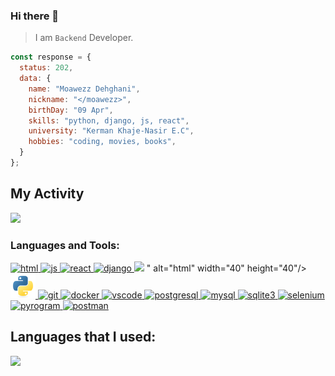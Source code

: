 ### Hi there 👋

> I am `Backend` Developer.

```js
const response = {
  status: 202,
  data: {
    name: "Moawezz Dehghani",
    nickname: "</moawezz>",
    birthDay: "09 Apr",
    skills: "python, django, js, react",
    university: "Kerman Khaje-Nasir E.C",
    hobbies: "coding, movies, books",
  }
};
```

## My Activity
<img src="https://github-readme-stats.vercel.app/api?username=mo4wez&show_icons=true&theme=dark">

<h3 align="left">Languages and Tools:</h3>
<p align="left"> <a href="#" target="_blank" rel="noreferrer"> <img src="https://www.svgrepo.com/show/303205/html-5-logo.svg" alt="html" width="40" height="40"/> </a> <a href="https://www.javascript.com/" target="_blank" rel="noreferrer"> <img src="https://www.svgrepo.com/show/303206/javascript-logo.svg" alt="js" width="40" height="40"/> <a href="https://react.dev/" target="_blank" rel="noreferrer"> <img src="https://www.svgrepo.com/show/452092/react.svg" alt="react" width="40" height="40"/> </a> <a href="https://www.djangoproject.com/" target="_blank" rel="noreferrer"> <img src="https://cdn.worldvectorlogo.com/logos/django.svg" alt="django" width="40" height="40"/> </a> <img src="<svg viewBox="0 0 128 128" xmlns="http://www.w3.org/2000/svg">
<path d="m64.347 41.619v4.2915h-19.475l-0.02875-0.02794-0.02794 0.02794h-38.119a0.069444 0.069444 0 0 0-0.069437 0.06944v18.955h-6.127v0.41662h6.127v18.717a0.069444 0.069444 0 0 0 0.069437 0.06944h18.837v8.5399h0.41662v-8.5399h18.685v0.06971h0.11039l0.0971 0.09737 0.10063-0.09737h0.1085v-0.06971h19.295v3.0463h0.41662v-3.0463h19.377v0.06971h0.1085l0.10063 0.09737 0.0971-0.09737h0.11039v-0.06971h18.674v4.1551h0.41662v-4.1551h18.849a0.069444 0.069444 0 0 0 0.0694-0.06944v-18.717h4.9341v-0.41662h-4.9341v-18.955a0.069444 0.069444 0 0 0-0.0694-0.06944h-18.849v-0.01302h-0.41662v0.01302h-18.853l-0.02794-0.02794-0.02875 0.02794h-19.557v-4.2915zm-57.484 4.4304h18.67v18.709zm19.087 0h18.685v0.040415l-18.685 18.656zm19.102 0h19.295v18.706l-19.295-18.671zm19.712 0h19.377v0.03553l-19.377 18.75zm19.793 0h18.674v18.685l-18.674-18.645zm19.09 0h18.682l-18.682 18.721zm-96.882 0.09846 18.747 18.787h-18.747zm115.66 0v18.787h-18.747zm-77.375 0.13019 19.28 18.657h-19.28zm39.088 0v18.657h-19.28zm-39.505 0.0081v18.648h-18.677zm39.922 0 18.674 18.645v0.0035h-18.674zm-77.791 19.065h18.578l-18.578 18.55zm19.359 0h18.51v18.549zm18.927 0h19.178l-19.178 18.558zm19.911 0h19.178v18.558zm19.595 0h18.51l-18.51 18.549zm19.09 0h4e-3l18.676 18.648h-18.681zm0.20099 0h18.578v18.55zm-39.085 0.0011 19.27 18.647h-19.27zm-39.23 0.0062v18.64h-18.669zm0.41662 0.01383 18.588 18.626h-18.588zm77.281 0.01139v18.615h-18.576zm-38.884 0.04774v18.567h-19.188z" fill="#cecece"/>
<path d="m64.556 51.492c-0.36077 0-0.72168 0.13743-0.99653 0.41228-0.52992 0.52992-0.54737 1.3783-0.0556 1.9312l-33.827 19.228 0.03608 0.06076c2.157 3.643 4.7912 6.9835 8.055 9.9235l0.05208 0.04692 0.04638-0.05235 25.746-29.097c0.55266 0.50018 1.4076 0.48539 1.9404-0.04747 0.54971-0.54971 0.54971-1.4431 0-1.9928-0.27485-0.27486-0.63549-0.41228-0.99626-0.41228zm0 0.13806c0.32494 0 0.64975 0.12409 0.89807 0.37241 0.49664 0.49664 0.49664 1.2998 0 1.7964-0.49664 0.49664-1.2998 0.49664-1.7964 0-0.49664-0.49664-0.49664-1.2998 0-1.7964 0.24832-0.24832 0.5734-0.37241 0.89834-0.37241zm48.339 0.42639v0.13887h1.5501v30.911h-1.5501v0.13887h3.2389v-0.13887h-1.5498v-30.911h1.5498v-0.13887zm-93.671 0.51291-0.06944 3e-3h-3e-3c-0.0235 1e-3 -0.04704 0.0022-0.07052 0.0035l-0.06537 0.0038v4.1144l0.07676-0.0081c0.02056-0.0022 0.04144-0.0036 0.06211-0.0038h2.77e-4c0.35722 1.39e-4 0.64528 0.28829 0.64528 0.64555 7e-6 0.35726-0.28805 0.64541-0.64528 0.64555-0.02094-4.4e-5 -0.04209-0.0012-0.06293-0.0033l-0.07622-0.0076v4.1152l0.06645 3e-3c0.02348 9.72e-4 0.04703 0.0018 0.07052 0.0024h0.001934c2.6255 4.9e-5 4.7554-2.1298 4.7554-4.7553 4.8e-5 -2.6017-2.0932-4.7102-4.6859-4.7483zm-0.06835 0.14186c2.5499 5.56e-4 4.6154 2.0664 4.6154 4.6165 4.7e-5 2.5503-2.0657 4.6162-4.6159 4.6165-1.39e-4 -4e-6 -4.17e-4 6e-6 -5.55e-4 0v-3.8321c0.43241 1e-5 0.78443-0.35202 0.78442-0.78442 8e-6 -0.43241-0.35202-0.78443-0.78442-0.78442v-3.8318c4.16e-4 -1.7e-5 6.94e-4 -2.5e-4 0.0011-2.78e-4zm59.98 0.19149v0.0035c-1.3819 0.03719-2.493 1.1678-2.493 2.5586s1.1111 2.5214 2.493 2.5586v13.596c-2e-3 -6e-6 -4e-3 -2.78e-4 -6e-3 -2.78e-4 -1.4143-3e-6 -2.5621 1.1479-2.5621 2.5621-1e-6 1.4143 1.1479 2.5624 2.5621 2.5624 1.4143 0 2.5624-1.1481 2.5624-2.5624 0-1.3653-1.071-2.4792-2.4175-2.5548v-13.603c1.3819-0.03719 2.4927-1.1678 2.4927-2.5586s-1.1108-2.5214-2.4927-2.5586v-0.0035zm0 0.1424v4.8394c-1.3067-0.03704-2.3541-1.104-2.3541-2.4197 0-1.3158 1.0473-2.3827 2.3541-2.4197zm0.13887 0c1.3067 0.03704 2.3538 1.104 2.3538 2.4197 0 1.3158-1.0471 2.3827-2.3538 2.4197zm-16.016 1.0896-25.448 28.76c-3.21-2.902-5.8079-6.1934-7.9402-9.7825zm-31.086 0.85332v3.2389h0.13887v-1.5499h6.5648v1.5499h0.13887v-3.2389h-0.13887v1.5501h-6.5648v-1.5501zm24.894 12.705v0.13887h1.5501v10.069h-1.5501v0.13887h3.2389v-0.13887h-1.5499v-10.069h1.5499v-0.13887zm22.063 4.0645c2e-3 -1e-6 4e-3 2.78e-4 6e-3 2.78e-4v4.8462c-2e-3 5e-6 -4e-3 2.77e-4 -6e-3 2.77e-4 -1.3392 0-2.4232-1.0843-2.4232-2.4235 0-1.3392 1.084-2.4232 2.4232-2.4232zm0.14484 0.0073c1.2713 0.07521 2.2787 1.1256 2.2787 2.4159 0 1.2903-1.0074 2.341-2.2787 2.4162zm13.243 0.43561v3.2389h0.13887v-1.5501h12.023v1.5501h0.13887v-3.2389h-0.13887v1.5499h-12.023v-1.5499z" fill="#6c6c6c"/>
<path d="m81.067 45.112c-0.09946-8.89e-4 -0.19843-4.58e-4 -0.29674 0.0011-1.5153 0.02396-4.7619 0.01795-7.6695 1.334-2.9076 1.316-5.4641 4.0435-5.4641 9.2476 0 2.1998 0.73464 4.101 1.8867 5.7299h-23.211v-10.511h15.238v-5.3507h-21.365v5.3507h0.0016v10.511h-0.0016v5.351h0.0016v12.456l-3.5798-0.02143-4.9539 0.02278-7.755-12.048c1.8177-0.74956 3.5966-1.8279 4.9658-3.3387 1.4892-1.6432 2.4864-3.7902 2.4864-6.4468v-0.76408c0-3.8875-1.4825-6.6762-3.9001-8.4542-2.4176-1.778-5.7247-2.5638-9.4006-2.6476h-11.8v5.4112h0.030159v12.708h-0.030108v5.0513h0.030108v15.854h6.1256v-15.87l6.1604-0.01736 8.4575 13.759 0.01193 0.016c0.71617 0.94845 2.2048 3.0543 4.6105 4.5709l0.2037 0.12857 4.8617-2.564 3.8936-0.02333h20.944v-5.5609h-15.237v-12.222h30.129c0.01106 0.0052 0.01931 0.0092 0.03119 0.01465 1.8665 0.85339 4.132 1.6256 5.8956 2.7382 1.7636 1.1125 2.9969 2.4888 2.9969 4.6753 0 2.3534-1.0619 3.5857-2.5589 4.3336s-3.4534 0.93306-5.064 0.93306h-0.0028c-3.087 0.01916-6.7181-1.2924-9.8188-2.3278l-0.54844-0.18309v5.8834l0.24384 0.11121c3.0434 1.3874 7.5514 1.9289 10.135 1.8306 1.8531-9.72e-4 5.2375-0.36382 8.225-1.8591 2.9915-1.4972 5.5845-4.2095 5.5845-8.7219 0-3.492-1.3144-5.9958-3.1534-7.7878-1.839-1.7919-4.1825-2.8912-6.2751-3.7065l-8.19e-4 -2.78e-4 -5.42e-4 -2.78e-4c-0.7937-0.30608-2.299-0.9071-3.7957-1.7218-1.4944-0.81348-2.9719-1.8536-3.7103-2.944-0.4595-0.74598-0.74286-1.5768-0.79256-2.3617 0.0044-2.3794 1.1134-3.6626 2.5496-4.4196 1.4391-0.75844 3.2316-0.91934 4.4019-0.83487 2.3554 0.17001 6.4131 1.4988 7.711 2.053l0.4131 0.1763 0.60079-1.7649h16.244v33.667h6.1256v-33.667h11.011v-5.3038h-11.011v-0.0236h-6.1256v0.0236h-21.167c-1.1756-0.28384-2.3573-0.46504-3.5188-0.47548zm-0.0076 0.83324c1.0998 0.0099 2.2408 0.18255 3.3897 0.46355l0.04882 0.01194h22.089v-0.0236h4.4592v0.0236h11.011v3.6373h-11.011v33.667h-4.4592v-33.667h-17.674l-0.50938 1.497c-1.6373-0.6495-5.1548-1.7857-7.5586-1.9592-1.3007-0.09389-3.2078 0.06293-4.8506 0.92872-1.6427 0.86579-2.9953 2.5105-2.9953 5.1701v0.01248l8.19e-4 0.01275c0.05757 0.9537 0.39266 1.914 0.92221 2.7704l0.0043 0.0071 0.0046 0.0068c0.88251 1.3074 2.4554 2.3702 4.0067 3.2147 1.5514 0.84447 3.0889 1.4569 3.8939 1.7674 2.0511 0.79916 4.2887 1.8638 5.9949 3.5264 1.7066 1.6629 2.9017 3.9047 2.9017 7.1911 0 4.1997-2.3126 6.5696-5.1242 7.9768-2.8117 1.4072-6.1217 1.7715-7.8608 1.7715h-0.0081l-0.0079 2.78e-4c-2.3569 0.09074-6.6803-0.44192-9.5207-1.6597v-4.1757c2.9689 1.0013 6.4059 2.2062 9.5395 2.1867 1.6703-1.38e-4 3.7322-0.17082 5.4337-1.0209 1.7024-0.85056 3.0197-2.4597 3.0197-5.0789 0-2.5097-1.4992-4.1903-3.3856-5.3803-1.8864-1.19-4.1886-1.9658-5.9936-2.791-0.0316-0.01445-0.06825-0.03215-0.11012-0.05153l-0.08327-0.03852h-31.147v13.888h15.237v3.8944h-20.114l-4.0998 0.02441-4.6062 2.4292c-2.1169-1.3966-3.4676-3.2698-4.1844-4.2199l-8.681-14.122-7.4585 0.02061v15.868h-4.4592v-15.854h-0.030108v-3.3848h0.030108v-14.375h-0.030108v-3.7447h10.948c3.5677 0.08126 6.7076 0.85422 8.9259 2.4856 2.2183 1.6314 3.5605 4.1028 3.5605 7.7829v0.76408c0 2.4505-0.89759 4.3723-2.2705 5.8872-1.3729 1.5149-3.2316 2.6104-5.1196 3.3248l-0.4798 0.18161c2.8628 4.4171 5.7035 8.8487 8.5524 13.275l5.4069-0.02495 4.4136 0.02631v-14.127h-0.0016v-3.6845h0.0016v-12.178h-0.0016v-3.6842h19.699v3.6842h-15.238v12.178h25.726l-0.55902-0.68108c-1.3488-1.6431-2.1767-3.5777-2.1767-5.8821 0-4.9391 2.2818-7.2701 4.9742-8.4887 2.6924-1.2186 5.8075-1.2354 7.3392-1.2596 0.09212-0.0015 0.18424-0.0019 0.27612-0.0011zm-69.487 4.1665v14.375h5.0564c2.1262 0 4.3615-0.31202 6.1129-1.3668 1.7514-1.0547 2.9736-2.9004 2.9736-5.7199v-0.76408c0-2.8548-1.6037-4.5536-3.3362-5.4513-1.7325-0.89779-3.5777-1.0725-4.3387-1.0725zm0.83324 0.83324h5.6347c0.62035 0 2.4042 0.17503 3.9555 0.9789 1.5513 0.80387 2.8862 2.1587 2.8862 4.7117v0.76408c0 2.5883-1.0288 4.0777-2.5703 5.006s-3.6409 1.2474-5.683 1.2474h-4.2232z" fill="#7f2d2d"/>
<path d="m12.074 28.415a0.13889 0.13889 0 0 0-0.13887 0.13887v2.7444c0 0.14744 0.0092 0.33363 0.02685 0.56092 0.0075 0.09593 0.01505 0.14935 0.02251 0.22838-0.10936-0.12435-0.20838-0.25643-0.3442-0.36102-0.21961-0.17329-0.47933-0.30974-0.77655-0.40984-0.30238-0.10184-0.65005-0.15108-1.0426-0.15108-0.93303 0-1.7021 0.31987-2.2705 0.95259-0.57313 0.63368-0.85006 1.5614-0.85006 2.762 0 1.1879 0.27019 2.1055 0.83026 2.7311a0.13889 0.13889 0 0 0 2.778e-4 2.78e-4c0.5605 0.62095 1.3297 0.93333 2.2705 0.93333 0.40109 0 0.75289-0.04911 1.0557-0.15108a0.13889 0.13889 0 0 0 0.0011-2.77e-4c0.30145-0.10434 0.56336-0.24484 0.78307-0.42259l2.78e-4 -2.78e-4c0.15299-0.12138 0.26388-0.26659 0.38055-0.40848l0.12504 0.74211a0.13889 0.13889 0 0 0 0.13698 0.11582h0.88017a0.13889 0.13889 0 0 0 0.13887-0.13887v-9.7274a0.13889 0.13889 0 0 0-0.13887-0.13887zm4.1147 0.31274c-0.21589 0-0.41232 0.06873-0.56472 0.2037-0.15962 0.14108-0.23082 0.35882-0.23082 0.61652 0 0.25398 0.07168 0.47058 0.22893 0.6149a0.13889 0.13889 0 0 0 0.0016 0.0016c0.15243 0.13508 0.34902 0.20397 0.56499 0.20397 0.20801 0 0.39953-0.0698 0.55061-0.20316 0.16622-0.14284 0.2452-0.36191 0.2452-0.61734 0-0.25872-0.07859-0.47866-0.24656-0.61815-0.1509-0.13266-0.3418-0.20207-0.54926-0.20207zm21.769 2.2974c-0.59268 0-1.1051 0.09405-1.5347 0.28751-0.42877 0.19308-0.76444 0.47963-0.99382 0.85359-0.2301 0.37098-0.34257 0.81766-0.34258 1.3296 0 0.4858 0.12341 0.92213 0.37106 1.2957a0.13889 0.13889 0 0 0 0.0011 0.0016c0.2028 0.29669 0.47137 0.50851 0.77438 0.66833-0.2149 0.14386-0.3997 0.29306-0.5262 0.45595a0.13889 0.13889 0 0 0-5.56e-4 2.78e-4c-0.16273 0.21121-0.24547 0.4645-0.24547 0.74129 0 0.24472 0.0773 0.47133 0.22675 0.66101a0.13889 0.13889 0 0 0 0.0014 0.0016c0.07898 0.097 0.16842 0.18005 0.265 0.25225-0.38353 0.1191-0.72122 0.287-0.96724 0.546a0.13889 0.13889 0 0 0-8.33e-4 8.19e-4c-0.30688 0.32804-0.46436 0.73512-0.46436 1.1951 0 0.6432 0.28692 1.1681 0.8308 1.5225 1.39e-4 1.07e-4 4.16e-4 1.66e-4 5.55e-4 2.77e-4l2.78e-4 2.78e-4c0.54504 0.35884 1.3011 0.52864 2.2629 0.52864 1.2413 0 2.2032-0.20202 2.8846-0.6271 0.68114-0.42491 1.0372-1.064 1.0372-1.8621 0-0.63231-0.23149-1.1422-0.68569-1.4801l-5.55e-4 -2.78e-4c-0.44943-0.3375-1.0807-0.49637-1.8827-0.49637h-1.2678c-0.22012 0-0.40548-0.01637-0.55468-0.04692-0.14441-0.03366-0.24505-0.08412-0.30894-0.14132-0.05428-0.05211-0.0811-0.11287-0.0811-0.21672 0-0.1504 0.04274-0.27318 0.13318-0.38733 0.09282-0.11184 0.23878-0.21972 0.42422-0.32088 0.19554 0.02818 0.38886 0.04692 0.57801 0.04692 0.87126 0 1.5746-0.20668 2.0912-0.63198a0.13889 0.13889 0 0 0 5.56e-4 -2.78e-4c0.5156-0.42886 0.77927-1.022 0.77927-1.7384 0-0.29372-0.04621-0.56556-0.1405-0.81236-0.06238-0.16329-0.15239-0.2906-0.2376-0.42422l1.1224-0.13236a0.13889 0.13889 0 0 0 0.1226-0.13779v-0.66882a0.13889 0.13889 0 0 0-0.13887-0.13887h-2.4566c-0.08928-0.02418-0.18724-0.04484-0.29945-0.06076-0.1231-0.02161-0.25236-0.03644-0.38733-0.04503h-5.55e-4c-0.12977-0.01262-0.25952-0.01926-0.3895-0.01926zm-15.918 0.02496c-0.47536 0-0.92977 0.05777-1.3624 0.17359-0.42747 0.11443-0.80802 0.25274-1.1416 0.41581a0.13889 0.13889 0 0 0-0.06673 0.17902l0.33471 0.78768a0.13889 0.13889 0 0 0 0.18607 0.07188c0.30045-0.1389 0.61842-0.25966 0.95422-0.3621 0.32789-0.10003 0.6729-0.15027 1.0367-0.15027 0.46341 0 0.80166 0.1114 1.0375 0.32115 0.22429 0.19948 0.35396 0.56938 0.35396 1.1403v0.28534l-1.108 0.04475c-1.1777 0.03389-2.0668 0.23306-2.6703 0.62195-0.60223 0.38802-0.9176 0.97021-0.9176 1.6923 0 0.47388 0.10097 0.87788 0.31138 1.201a0.13889 0.13889 0 0 0 8.33e-4 0.0014c0.21148 0.31758 0.50249 0.55755 0.862 0.71309a0.13889 0.13889 0 0 0 5.56e-4 2.77e-4c0.36127 0.1543 0.7703 0.22974 1.2236 0.22974 0.42523 0 0.7877-0.04198 1.0898-0.13046a0.13889 0.13889 0 0 0 0.0011-2.78e-4c0.30308-0.09179 0.5728-0.22642 0.80585-0.40387a0.13889 0.13889 0 0 0 0.0014-0.0011c0.17647-0.13774 0.34084-0.31992 0.5045-0.50477l0.16735 0.80504a0.13889 0.13889 0 0 0 0.13589 0.11066h0.79473a0.13889 0.13889 0 0 0 0.13887-0.13887v-4.6574c0-0.82827-0.21703-1.4606-0.67077-1.8607-0.45151-0.39809-1.1254-0.58506-2.0034-0.58506zm8.3739 0.11555c-0.33637 0-0.65847 0.04584-0.96507 0.13725-0.30676 0.08729-0.58617 0.21871-0.83541 0.39438l-2.78e-4 2.78e-4c-0.18132 0.12485-0.33217 0.28022-0.46789 0.44944l-0.12287-0.73994a0.13889 0.13889 0 0 0-0.13698-0.11609h-0.88017a0.13889 0.13889 0 0 0-0.13887 0.13887v6.8515a0.13889 0.13889 0 0 0 0.13887 0.13887h1.0904a0.13889 0.13889 0 0 0 0.13887-0.13887v-3.5885c0-0.79851 0.15937-1.3899 0.45785-1.7853 0.29105-0.38558 0.79853-0.58886 1.5705-0.58886 0.5416 0 0.91592 0.13351 1.1541 0.38218a0.13889 0.13889 0 0 0 8.34e-4 8.33e-4c0.24335 0.25001 0.37458 0.63619 0.37458 1.1848v4.3949a0.13889 0.13889 0 0 0 0.13887 0.13887h1.0771a0.13889 0.13889 0 0 0 0.13887-0.13887v-4.4635c0-0.90204-0.22654-1.5853-0.70196-2.0156l-2.78e-4 -2.78e-4c-0.47104-0.43024-1.1557-0.63632-2.031-0.63632zm15.529 0.01301c-0.70623 0-1.3248 0.14393-1.8477 0.43642-0.51843 0.2883-0.92067 0.71376-1.1989 1.2651-0.2791 0.54887-0.41554 1.2089-0.41554 1.9754 0 0.57556 0.08047 1.094 0.24438 1.5534a0.13889 0.13889 0 0 0 2.78e-4 0.0011c0.16765 0.45715 0.40313 0.8477 0.7063 1.1669a0.13889 0.13889 0 0 0 5.55e-4 5.42e-4c0.30657 0.31793 0.66998 0.56312 1.0855 0.73262a0.13889 0.13889 0 0 0 0.0016 8.19e-4c0.42039 0.16527 0.88076 0.2471 1.3776 0.2471 0.53086 0 1.0105-0.08154 1.4362-0.2471a0.13889 0.13889 0 0 0 5.56e-4 -2.78e-4c0.42884-0.16935 0.7973-0.41459 1.1004-0.7337 0.30364-0.31966 0.53522-0.71104 0.6941-1.169 0.15924-0.45904 0.23733-0.97709 0.23733-1.5523 0-0.7631-0.14119-1.422-0.42964-1.9711-0.2825-0.55023-0.68628-0.977-1.2038-1.2691l-2.78e-4 -2.78e-4c-0.51348-0.29233-1.1127-0.43644-1.7891-0.43644zm-30.312 0.11229a0.13889 0.13889 0 0 0-0.13887 0.13887v7.9579c0 0.39633-0.08928 0.63821-0.22757 0.7573-0.15579 0.13416-0.35885 0.20397-0.63198 0.20397-0.16857 0-0.31813-0.01202-0.44836-0.03526a0.13889 0.13889 0 0 0-0.0041-8.19e-4c-0.13329-0.01982-0.2645-0.04934-0.39357-0.08897a0.13889 0.13889 0 0 0-0.17956 0.13265v0.84409a0.13889 0.13889 0 0 0 0.09412 0.13128c0.13091 0.0445 0.28194 0.08142 0.45297 0.11148 0.17782 0.03548 0.38059 0.05235 0.61002 0.05235 0.46302 0 0.85469-0.08183 1.1701-0.25469 0.3129-0.17147 0.55085-0.42548 0.70251-0.74997v-2.78e-4c0.15084-0.31864 0.2235-0.69585 0.2235-1.1281v-7.9329a0.13889 0.13889 0 0 0-0.13887-0.13887zm22.288 0.7809c0.49807 0 0.85079 0.12149 1.0855 0.34854a0.13889 0.13889 0 0 0 8.33e-4 8.33e-4c0.23334 0.2221 0.35749 0.56119 0.35749 1.0497 0 0.45389-0.12037 0.77378-0.35098 0.99327-0.22952 0.21846-0.58097 0.33688-1.0798 0.33688-0.48054 0-0.8284-0.11716-1.0684-0.33823-0.23979-0.22087-0.36237-0.53334-0.36237-0.9732 0-0.48413 0.124-0.82643 0.35912-1.0576 0.24112-0.2369 0.58423-0.3602 1.0586-0.3602zm-27.946 0.23435c0.77432 0 1.2668 0.21684 1.5385 0.6366a0.13889 0.13889 0 0 0 5.55e-4 8.33e-4c0.28475 0.43364 0.43696 1.0759 0.43696 1.9307v0.18743c0 0.80301-0.15771 1.3902-0.45053 1.772-0.28682 0.37396-0.77984 0.57068-1.5254 0.57068-0.64244 0-1.0911-0.20747-1.3977-0.62927l-2.777e-4 -5.41e-4 -2.778e-4 -2.78e-4c-0.3046-0.4257-0.46599-1.0455-0.46599-1.8688 0-0.82782 0.16325-1.4656 0.47494-1.9223a0.13889 0.13889 0 0 0 2.777e-4 -5.56e-4c0.30853-0.45595 0.75305-0.67647 1.389-0.67647zm35.944 0.02522c0.48817 0 0.87228 0.10355 1.1636 0.30108 0.2953 0.20021 0.51277 0.48229 0.65748 0.8601a0.13889 0.13889 0 0 0 2.78e-4 5.56e-4c0.14551 0.37592 0.22052 0.82949 0.22052 1.3624 0 0.5372-0.07521 0.99776-0.22106 1.3825-0.14473 0.38178-0.36414 0.66789-0.66399 0.8723a0.13889 0.13889 0 0 0-8.33e-4 5.42e-4c-0.29181 0.20165-0.67054 0.3065-1.1492 0.3065-0.48325 0-0.86447-0.10503-1.156-0.3065-0.29558-0.20426-0.51341-0.49067-0.6583-0.87284-0.14583-0.38469-0.22079-0.84525-0.22079-1.3825 0-0.81383 0.16908-1.4343 0.49148-1.8737l2.78e-4 -2.77e-4c1.15e-4 -1.39e-4 1.25e-4 -4.17e-4 2.78e-4 -5.56e-4 0.32204-0.43241 0.8171-0.64962 1.5363-0.64962zm-22.558 2.5903v0.48714c0 0.64723-0.18846 1.1035-0.56065 1.4121-0.37972 0.31478-0.86612 0.4744-1.481 0.4744-0.39053 0-0.68816-0.08786-0.90838-0.25334-0.21244-0.15963-0.31898-0.39583-0.31898-0.75811 0-0.41227 0.15488-0.70432 0.49013-0.92845 0.3268-0.21848 0.94031-0.36257 1.826-0.39547a0.13889 0.13889 0 0 0 2.78e-4 0zm13.988 3.2264h1.248c0.36148 0 0.66413 0.02513 0.90567 0.07269a0.13889 0.13889 0 0 0 0.0022 2.78e-4c0.23377 0.0422 0.39573 0.1234 0.50152 0.23381 0.10044 0.10887 0.15922 0.2771 0.15922 0.52946 0 0.26513-0.08309 0.47968-0.25822 0.6686a0.13889 0.13889 0 0 0-0.0022 0.0022c-0.16934 0.19048-0.43734 0.34472-0.81453 0.45243a0.13889 0.13889 0 0 0-0.0016 5.41e-4c-0.37108 0.11112-0.85142 0.16925-1.4378 0.16925-0.59369 0-1.0385-0.09793-1.3345-0.27449a0.13889 0.13889 0 0 0-0.0011-5.42e-4c-0.29471-0.17205-0.42367-0.394-0.42367-0.72394 0-0.25778 0.05731-0.46077 0.166-0.62168 0.1148-0.16343 0.2755-0.28721 0.49501-0.37458 0.22094-0.08794 0.48577-0.13399 0.79609-0.13399zm18.12 51.362c-0.50654 0-0.94477 0.08819-1.3101 0.27097-0.36779 0.18401-0.65235 0.4761-0.84355 0.862v2.78e-4l-2.78e-4 2.78e-4c-0.19266 0.38491-0.28372 0.87264-0.28372 1.462v0.35017l-1.1712 0.31599a0.13889 0.13889 0 0 0-0.1028 0.13426v0.49989a0.13889 0.13889 0 0 0 0.13887 0.13887h1.1351v5.9a0.13889 0.13889 0 0 0 0.13887 0.13887h1.0904a0.13889 0.13889 0 0 0 0.13887-0.13887v-5.9h1.654a0.13889 0.13889 0 0 0 0.13887-0.13887v-0.81263a0.13889 0.13889 0 0 0-0.13887-0.13887h-1.654v-0.36129c0-0.52908 0.0987-0.89891 0.26609-1.1151l2.78e-4 -2.77e-4c0.17288-0.22158 0.42938-0.33362 0.81643-0.33362 0.18266 0 0.36037 0.01949 0.53407 0.05886a0.13889 0.13889 0 0 0 0.0035 8.33e-4c0.18445 0.03674 0.34863 0.07763 0.49203 0.12179a0.13889 0.13889 0 0 0 0.17224-0.08734l0.28236-0.81914a0.13889 0.13889 0 0 0-0.08734-0.17685c-0.182-0.06063-0.39104-0.11414-0.62737-0.16084-0.23837-0.04799-0.49928-0.07133-0.78279-0.07133zm61.107 0.06862a0.13889 0.13889 0 0 0-0.13887 0.13887v9.7271a0.13889 0.13889 0 0 0 0.13887 0.13887h1.0839a0.13889 0.13889 0 0 0 0.13887-0.13887v-2.4186l0.71553-0.62493 2.4514 3.1293a0.13889 0.13889 0 0 0 0.10931 0.05316h1.3136a0.13889 0.13889 0 0 0 0.10903-0.22513l-3.0303-3.8293 2.8098-2.8382a0.13889 0.13889 0 0 0-0.0987-0.23652h-1.2808a0.13889 0.13889 0 0 0-0.099 0.0415l-2.3907 2.4254a0.13889 0.13889 0 0 0-2e-3 0.0019c-0.12549 0.13224-0.27804 0.30476-0.45867 0.51861a0.13889 0.13889 0 0 0-1e-3 0.0014c-0.0797 0.09676-0.11961 0.1436-0.182 0.21862 5e-3 -0.09255 8e-3 -0.17016 0.0141-0.27286a0.13889 0.13889 0 0 0 0-2.78e-4c0.0132-0.24341 0.0201-0.44965 0.0201-0.62005v-5.051a0.13889 0.13889 0 0 0-0.13887-0.13887zm-29.917 2.6226c-0.66463 0-1.2529 0.1519-1.7538 0.45812a0.13889 0.13889 0 0 0-5.42e-4 2.78e-4c-0.49581 0.30587-0.88276 0.7455-1.1555 1.3079a0.13889 0.13889 0 0 0 0 2.78e-4c-0.26907 0.55994-0.40143 1.2191-0.40143 1.973 0 0.7718 0.14588 1.4338 0.44402 1.9795 0.29656 0.54282 0.71688 0.96104 1.2523 1.2442a0.13889 0.13889 0 0 0 0.0011 5.55e-4c0.53914 0.27833 1.1668 0.41554 1.8764 0.41554 0.49264 0 0.92149-0.03555 1.2881-0.10877 0.36912-0.07284 0.7395-0.18848 1.111-0.3461a0.13889 0.13889 0 0 0 0.08463-0.12802v-0.91244a0.13889 0.13889 0 0 0-0.19149-0.12857c-0.37029 0.15163-0.72658 0.26584-1.0684 0.34312-0.33767 0.07633-0.73039 0.11528-1.1777 0.11528-0.71364 0-1.2429-0.1984-1.6209-0.58913-0.3527-0.36458-0.54522-0.8966-0.57991-1.6025h4.8212a0.13889 0.13889 0 0 0 0.13887-0.13887v-0.64392c0-0.63826-0.1194-1.2028-0.36265-1.6876v5.56e-4c-0.24302-0.48881-0.59853-0.87391-1.0586-1.1454-0.46229-0.2728-1.0142-0.40686-1.6467-0.40686zm18.799 0c-0.70623 0-1.325 0.14392-1.848 0.43642-0.51846 0.28828-0.92063 0.71369-1.1989 1.2651-0.27911 0.54889-0.41554 1.2092-0.41554 1.9757 0 0.57561 0.0808 1.094 0.24466 1.5534a0.13889 0.13889 0 0 0 2.8e-4 0.0011c0.16765 0.45715 0.40313 0.84743 0.7063 1.1666a0.13889 0.13889 0 0 0 5.6e-4 8.33e-4c0.3066 0.31796 0.67002 0.56286 1.0855 0.73234a0.13889 0.13889 0 0 0 2e-3 5.55e-4c0.42037 0.16527 0.88049 0.24737 1.3774 0.24737 0.53085 0 1.0105-0.08153 1.4362-0.2471a0.13889 0.13889 0 0 0 5.6e-4 -2.78e-4c0.42877-0.16933 0.79751-0.41453 1.1007-0.7337 0.30367-0.31969 0.53497-0.71109 0.69383-1.169 0.15923-0.45899 0.23761-0.97677 0.23761-1.552 0-0.76313-0.14149-1.422-0.42992-1.9711-0.28248-0.5502-0.68599-0.97699-1.2035-1.2691l-2.8e-4 -2.78e-4c-0.51351-0.29231-1.1128-0.43669-1.7891-0.43669zm-39.097 0.01248c-0.47536 0-0.93002 0.05777-1.3627 0.17359-0.42747 0.11443-0.80802 0.25247-1.1416 0.41554a0.13889 0.13889 0 0 0-0.06672 0.17929l0.33498 0.78768a0.13889 0.13889 0 0 0 0.18607 0.07161c0.30048-0.13891 0.61816-0.25967 0.95394-0.3621 0.32787-0.10002 0.67317-0.15027 1.0369-0.15027 0.46341 0 0.80166 0.11167 1.0375 0.32142 0.22429 0.19948 0.35397 0.56938 0.35397 1.1403v0.28534l-1.1083 0.04476 0.0016-2.78e-4c-1.1786 0.03374-2.0681 0.23314-2.672 0.62222-0.60223 0.38802-0.9176 0.96994-0.9176 1.692 0 0.47393 0.10128 0.87793 0.31165 1.201a0.13889 0.13889 0 0 0 8.33e-4 0.0014c0.21145 0.31754 0.50219 0.55754 0.86172 0.71309a0.13889 0.13889 0 0 0 5.56e-4 2.78e-4c0.36127 0.15429 0.7703 0.23001 1.2236 0.23001 0.42523 0 0.7877-0.04225 1.0898-0.13074a0.13889 0.13889 0 0 0 0.0011-2.77e-4c0.30308-0.09179 0.5728-0.22642 0.80585-0.40387a0.13889 0.13889 0 0 0 0.0014-8.33e-4c0.17658-0.13782 0.34103-0.32032 0.50478-0.50532l0.16708 0.80531a0.13889 0.13889 0 0 0 0.13589 0.11067h0.79473a0.13889 0.13889 0 0 0 0.13887-0.13887v-4.6574c0-0.82828-0.21703-1.4606-0.67077-1.8607-0.45149-0.39807-1.1251-0.58479-2.0031-0.58479zm-5.1622 0.11555c-0.35845 0-0.68979 0.06604-0.9892 0.19963a0.13889 0.13889 0 0 0-5.56e-4 2.78e-4c-0.29022 0.13154-0.54777 0.31009-0.7695 0.53407-1.39e-4 1.38e-4 -1.18e-4 4.16e-4 -2.78e-4 5.55e-4 -0.14654 0.14535-0.25797 0.31747-0.37594 0.48443l-0.09059-0.96805a0.13889 0.13889 0 0 0-0.13833-0.12585h-0.90621a0.13889 0.13889 0 0 0-0.13887 0.13887v6.8515a0.13889 0.13889 0 0 0 0.13887 0.13887h1.0966a0.13889 0.13889 0 0 0 0.13887-0.13887v-3.6758c0-0.3399 0.05268-0.64337 0.15542-0.91326a0.13889 0.13889 0 0 0 0-5.56e-4c0.10379-0.27662 0.24521-0.50788 0.42422-0.69762a0.13889 0.13889 0 0 0 0.0011-0.0011c0.18018-0.19489 0.38616-0.34086 0.62222-0.44158a0.13889 0.13889 0 0 0 8.34e-4 -2.78e-4c0.24096-0.10496 0.49476-0.15732 0.7657-0.15732 0.12086 0 0.25148 8e-3 0.3914 0.02414 0.13965 0.01611 0.26508 0.03815 0.37648 0.06564a0.13889 0.13889 0 0 0 0.17088-0.11528l0.13806-0.96262a0.13889 0.13889 0 0 0-0.10985-0.15596c-0.12934-0.02638-0.2747-0.04573-0.43642-0.05859h-8.34e-4c-0.16076-0.01687-0.31561-0.02522-0.46409-0.02522zm13.272 0c-0.31907 0-0.6223 0.04333-0.90784 0.13101-0.28562 0.08769-0.54574 0.21788-0.77764 0.39004-0.16471 0.12228-0.30261 0.27212-0.42774 0.43425l-0.12097-0.7147a0.13889 0.13889 0 0 0-0.13698-0.11555h-0.8799a0.13889 0.13889 0 0 0-0.13887 0.13887v6.8515a0.13889 0.13889 0 0 0 0.13887 0.13887h1.0901a0.13889 0.13889 0 0 0 0.13887-0.13887v-3.6259c0-0.52632 0.0626-0.96328 0.18254-1.3101l2.78e-4 -2.77e-4c5.2e-5 -1.39e-4 -5.3e-5 -4.17e-4 0-5.56e-4 0.12312-0.34718 0.31326-0.59692 0.57502-0.76679 0.25969-0.16853 0.61445-0.25876 1.0736-0.25876 0.32002 0 0.57323 0.05948 0.76543 0.16925a0.13889 0.13889 0 0 0 0.0027 0.0014c0.19697 0.1066 0.33968 0.26284 0.43832 0.48443a0.13889 0.13889 0 0 0 8.19e-4 0.0019c0.10267 0.22175 0.15813 0.5102 0.15813 0.86688v4.4385a0.13889 0.13889 0 0 0 0.13887 0.13887h1.0836a0.13889 0.13889 0 0 0 0.13887-0.13887v-3.8323c0-0.72645 0.15384-1.2565 0.44103-1.6057 0.28338-0.34465 0.73944-0.5243 1.4102-0.5243 0.46867 0 0.79361 0.12717 1.0128 0.37241a0.13889 0.13889 0 0 0 0.0016 0.0016c0.22243 0.24091 0.3442 0.61672 0.3442 1.1498v4.4385a0.13889 0.13889 0 0 0 0.13887 0.13887h1.0771a0.13889 0.13889 0 0 0 0.13887-0.13887v-4.4885c0-0.89208-0.20648-1.5657-0.64582-1.9933l-2.71e-4 -2.78e-4c-0.43529-0.42765-1.0745-0.63334-1.89-0.63334-0.50846 0-0.9809 0.10204-1.4115 0.30677-1.8e-4 8.7e-5 -3.61e-4 1.25e-4 -5.41e-4 2.78e-4 -1.81e-4 8.6e-5 -3.61e-4 1.27e-4 -5.42e-4 2.77e-4 -0.38647 0.18024-0.69141 0.4626-0.93225 0.81317-0.1809-0.34724-0.43438-0.63117-0.78334-0.811-0.39277-0.20879-0.87329-0.30948-1.4365-0.30948zm39.352 0c-0.35845 0-0.68979 0.06604-0.98921 0.19963a0.13889 0.13889 0 0 0-5.5e-4 2.78e-4c-0.29022 0.13154-0.54777 0.31009-0.76951 0.53407-1.3e-4 1.38e-4 -1.1e-4 4.16e-4 -2.7e-4 5.55e-4 -0.14644 0.14524-0.25794 0.31729-0.37594 0.48416l-0.0906-0.96778a0.13889 0.13889 0 0 0-0.13833-0.12585h-0.90648a0.13889 0.13889 0 0 0-0.13888 0.13887v6.8515a0.13889 0.13889 0 0 0 0.13888 0.13887h1.0969a0.13889 0.13889 0 0 0 0.13888-0.13887v-3.6758c0-0.3399 0.0527-0.64337 0.15542-0.91326a0.13889 0.13889 0 0 0 0-5.56e-4c0.10382-0.27669 0.24498-0.50793 0.42394-0.69762a0.13889 0.13889 0 0 0 1e-3 -0.0011c0.18014-0.19484 0.38641-0.34085 0.6225-0.44158a0.13889 0.13889 0 0 0 8.3e-4 -2.78e-4c0.24096-0.10496 0.49476-0.15732 0.7657-0.15732 0.12087 0 0.25119 8e-3 0.39113 0.02414 0.13968 0.01611 0.26541 0.03816 0.37675 0.06564a0.13889 0.13889 0 0 0 0.17088-0.11528l0.13806-0.96262a0.13889 0.13889 0 0 0-0.10985-0.15596c-0.12934-0.02638-0.2747-0.04573-0.43642-0.05859h-8.4e-4c-0.16075-0.01687-0.31561-0.02522-0.46409-0.02522zm-22.946 0.12531a0.13889 0.13889 0 0 0-0.13345 0.17739l1.9836 6.8515a0.13889 0.13889 0 0 0 0.13345 0.10036h1.2282a0.13889 0.13889 0 0 0 0.13155-0.09439l1.3391-3.9671 2.78e-4 -8.34e-4c0.06215-0.17329 0.11762-0.3447 0.16654-0.514a0.13889 0.13889 0 0 0 2.77e-4 -0.0011c0.0481-0.17064 0.09179-0.33272 0.13128-0.48714l8.34e-4 -0.0035c0.02952-0.10408 0.05195-0.19506 0.07567-0.28833 0.02464 0.093 0.0489 0.18354 0.07568 0.28833a0.13889 0.13889 0 0 0 0.0014 0.0046c0.04377 0.14999 0.08968 0.30815 0.13779 0.47467a0.13889 0.13889 0 0 0 0.0014 0.0041c0.05266 0.16291 0.10731 0.32997 0.16437 0.50125l1.2805 3.9872a0.13889 0.13889 0 0 0 0.13209 0.09629h1.2675a0.13889 0.13889 0 0 0 0.13345-0.10009l1.9901-6.8515a0.13889 0.13889 0 0 0-0.13345-0.17766h-1.1099a0.13889 0.13889 0 0 0-0.13372 0.10171l-1.0508 3.7821a0.13889 0.13889 0 0 0-2.78e-4 8.33e-4c-0.07014 0.2587-0.13819 0.51335-0.20397 0.76381a0.13889 0.13889 0 0 0-5.55e-4 0.0022c-0.05947 0.24259-0.1123 0.46356-0.15949 0.66725-0.05247-0.20356-0.11106-0.41305-0.1763-0.62846l-8.33e-4 -0.0024c-0.06148-0.21724-0.12525-0.4264-0.19122-0.62737l-2.78e-4 -8.34e-4 -1.2805-3.9628a0.13889 0.13889 0 0 0-0.13209-0.09602h-1.1755a0.13889 0.13889 0 0 0-0.13182 0.09493l-1.3266 3.9696a0.13889 0.13889 0 0 0 0 2.78e-4c-0.04877 0.14769-0.09759 0.30563-0.1462 0.47385-0.04847 0.16362-0.09478 0.32932-0.13887 0.49718a0.13889 0.13889 0 0 0-8.19e-4 0.0027c-0.02731 0.11264-0.05189 0.21576-0.07703 0.32033-0.0031-0.01378-0.0039-0.02289-0.0071-0.03689-0.04421-0.21845-0.09917-0.44869-0.16491-0.69084l-8.19e-4 -0.0027c-0.06138-0.2461-0.12682-0.49406-0.19692-0.74428l-2.78e-4 -5.55e-4 -1.0375-3.7816a0.13889 0.13889 0 0 0-0.13399-0.10199zm-4.2308 0.87447c0.3919 0 0.69955 0.08302 0.93442 0.2395a0.13889 0.13889 0 0 0 0.0014 8.33e-4c0.23887 0.15536 0.41419 0.37126 0.5319 0.66101a0.13889 0.13889 0 0 0 8.19e-4 0.0022c0.10722 0.25173 0.16208 0.5501 0.17929 0.8818h-3.4835c0.07975-0.54457 0.2531-0.97984 0.54383-1.2846 0.31904-0.33441 0.73835-0.5007 1.2919-0.5007zm18.786 0.02523c0.48817 0 0.87197 0.10352 1.1633 0.30108 0.2953 0.20021 0.51277 0.48229 0.65748 0.8601a0.13889 0.13889 0 0 0 2.8e-4 2.78e-4c0.14551 0.37591 0.22052 0.82976 0.22052 1.3627 0 0.53721-0.0752 0.99747-0.22106 1.3822-0.14473 0.38178-0.36415 0.66762-0.66399 0.87203a0.13889 0.13889 0 0 0-8.4e-4 5.56e-4c-0.29185 0.20168-0.67058 0.30704-1.1492 0.30704-0.4832 0-0.86414-0.10552-1.1558-0.30704-0.29561-0.20428-0.5137-0.49045-0.65857-0.87258-0.14584-0.38471-0.22078-0.84498-0.22078-1.3822 0-0.81383 0.16907-1.4343 0.49148-1.8737l2.8e-4 -2.78e-4c1.1e-4 -1.38e-4 1.3e-4 -4.16e-4 2.8e-4 -5.55e-4 0.32201-0.43239 0.81737-0.64962 1.5366-0.64961zm-37.751 2.7311v0.48687c0 0.64723-0.18846 1.1035-0.56065 1.4121-0.37972 0.31478-0.86612 0.4744-1.481 0.4744-0.39053 0-0.68785-0.08783-0.9081-0.25334-0.21248-0.15966-0.31925-0.39563-0.31925-0.75784 0-0.41227 0.15488-0.7046 0.49013-0.92872 0.3268-0.21848 0.94031-0.3623 1.826-0.3952a0.13889 0.13889 0 0 0 2.77e-4 -2.78e-4z" fill="#212121"/>
</svg>
" alt="html" width="40" height="40"/> </a> <a href="https://www.python.org" target="_blank" rel="noreferrer"> <img src="https://raw.githubusercontent.com/devicons/devicon/master/icons/python/python-original.svg" alt="python" width="40" height="40"/> </a> <a href="https://git-scm.com/" target="_blank" rel="noreferrer"> <img src="https://www.svgrepo.com/show/303548/git-icon-logo.svg" alt="git" width="40" height="40"/> <a href="https://www.docker.com/" target="_blank" rel="noreferrer"> <img src="https://www.svgrepo.com/show/448221/docker.svg" alt="docker" width="40" height="40"/> <a href="https://code.visualstudio.com/" target="_blank" rel="noreferrer"> <img src="https://www.svgrepo.com/show/303535/visual-studio-code-logo.svg" alt="vscode" width="40" height="40"/> <a href="https://www.postgresql.org/" target="_blank" rel="noreferrer"> <img src="https://cdn.worldvectorlogo.com/logos/postgresql.svg" alt="postgresql" width="40" height="40"/> <a href="https://www.mysql.com/" target="_blank" rel="noreferrer"> <img src="https://www.svgrepo.com/show/355133/mysql.svg" alt="mysql" width="40" height="40"/> </a> <a href="https://www.sqlite.org/" target="_blank" rel="noreferrer"> <img src="https://cdn.worldvectorlogo.com/logos/sqlite.svg" alt="sqlite3" width="40" height="40"/> </a> <a href="https://selenium-python.readthedocs.io/" target="_blank" rel="noreferrer"> <img src="https://www.svgrepo.com/show/354321/selenium.svg" alt="selenium" width="40" height="40"/> <a href="https://docs.pyrogram.org/" target="_blank" rel="noreferrer"> <img src="https://docs.pyrogram.org/_static/pyrogram.png" alt="pyrogram" width="38" height="45"/> <a href="https://postman.com" target="_blank" rel="noreferrer"> <img src="https://www.vectorlogo.zone/logos/getpostman/getpostman-icon.svg" alt="postman" width="40" height="40"/> </a>

## Languages that I used:
<img src="https://github-readme-stats.vercel.app/api/top-langs/?username=mo4wez&hide_progress=true">
